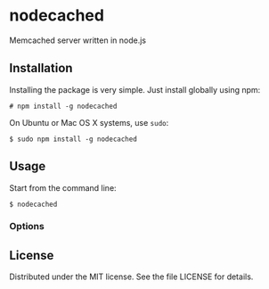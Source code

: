 # nodecached

Memcached server written in node.js

## Installation

Installing the package is very simple. Just install globally using npm:

    # npm install -g nodecached

On Ubuntu or Mac OS X systems, use `sudo`:

    $ sudo npm install -g nodecached

## Usage

Start from the command line:

    $ nodecached

### Options

## License

Distributed under the MIT license. See the file LICENSE for details.

